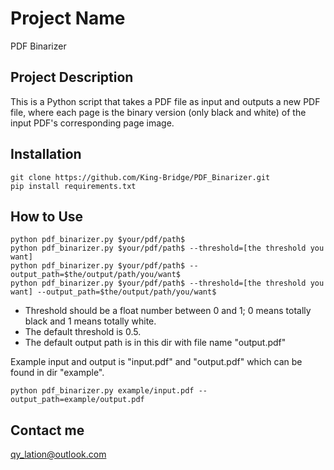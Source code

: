 # Project Name

PDF Binarizer

## Project Description

This is a Python script that takes a PDF file as input and outputs a new PDF file, where each page is the binary version (only black and white) of the input PDF's corresponding page image.

## Installation

```
git clone https://github.com/King-Bridge/PDF_Binarizer.git
pip install requirements.txt
```

## How to Use

```
python pdf_binarizer.py $your/pdf/path$
python pdf_binarizer.py $your/pdf/path$ --threshold=[the threshold you want]
python pdf_binarizer.py $your/pdf/path$ --output_path=$the/output/path/you/want$
python pdf_binarizer.py $your/pdf/path$ --threshold=[the threshold you want] --output_path=$the/output/path/you/want$
```

- Threshold should be a float number between 0 and 1; 0 means totally black and 1 means totally white.
- The default threshold is 0.5.
- The default output path is in this dir with file name "output.pdf"

Example input and output is "input.pdf" and "output.pdf" which can be found in dir "example".

```
python pdf_binarizer.py example/input.pdf --output_path=example/output.pdf
```

## Contact me

qy_lation@outlook.com
